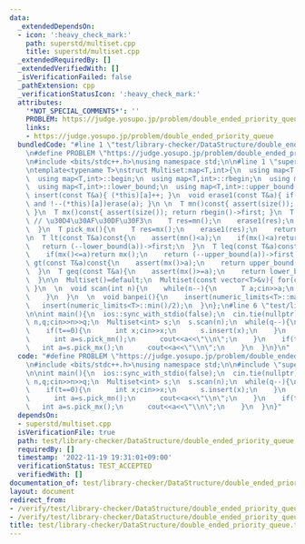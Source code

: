 ```yaml
---
data:
  _extendedDependsOn:
  - icon: ':heavy_check_mark:'
    path: superstd/multiset.cpp
    title: superstd/multiset.cpp
  _extendedRequiredBy: []
  _extendedVerifiedWith: []
  _isVerificationFailed: false
  _pathExtension: cpp
  _verificationStatusIcon: ':heavy_check_mark:'
  attributes:
    '*NOT_SPECIAL_COMMENTS*': ''
    PROBLEM: https://judge.yosupo.jp/problem/double_ended_priority_queue
    links:
    - https://judge.yosupo.jp/problem/double_ended_priority_queue
  bundledCode: "#line 1 \"test/library-checker/DataStructure/double_ended_priority_queue.test.cpp\"\
    \n#define PROBLEM \"https://judge.yosupo.jp/problem/double_ended_priority_queue\"\
    \n#include <bits/stdc++.h>\nusing namespace std;\n\n#line 1 \"superstd/multiset.cpp\"\
    \ntemplate<typename T>\nstruct Multiset:map<T,int>{\n  using map<T,int>::size;\n\
    \  using map<T,int>::begin;\n  using map<T,int>::rbegin;\n  using map<T,int>::erase;\n\
    \  using map<T,int>::lower_bound;\n  using map<T,int>::upper_bound;\n\n  void\
    \ insert(const T&a){ (*this)[a]++; }\n  void erase1(const T&a){ if((*this)[a]\
    \ and !--(*this)[a])erase(a); }\n \n  T mn()const{ assert(size()); return begin()->first;\
    \ }\n  T mx()const{ assert(size()); return rbegin()->first; }\n  T pick_mn(){\
    \ // \u30D4\u30AF\u30DF\u30F3\n    T res=mn();\n    erase1(res);\n    return res;\n\
    \  }\n  T pick_mx(){\n    T res=mx();\n    erase1(res);\n    return res;\n  }\n\
    \n  T lt(const T&a)const{\n    assert(mn()<a);\n    if(mx()<a)return mx();\n \
    \   return (--lower_bound(a))->first;\n  }\n  T leq(const T&a)const{\n    assert(mn()<=a);\n\
    \    if(mx()<=a)return mx();\n    return (--upper_bound(a))->first;\n  }\n  T\
    \ gt(const T&a)const{\n    assert(mx()>a);\n    return upper_bound(a)->first;\n\
    \  }\n  T geq(const T&a){\n    assert(mx()>=a);\n    return lower_bound(a)->first;\n\
    \  }\n\n  Multiset()=default;\n  Multiset(const vector<T>&v){ for(const auto&p:v)insert(p);\
    \ }\n  \n  void scan(int n){\n    while(n--){\n      T a;cin>>a;\n      insert(a);\n\
    \    }\n  }\n  \n  void banpei(){\n    insert(numeric_limits<T>::max()/2);\n \
    \   insert(numeric_limits<T>::min()/2);\n  }\n};\n#line 6 \"test/library-checker/DataStructure/double_ended_priority_queue.test.cpp\"\
    \n\nint main(){\n  ios::sync_with_stdio(false);\n  cin.tie(nullptr);\n\n  int\
    \ n,q;cin>>n>>q;\n  Multiset<int> s;\n  s.scan(n);\n  while(q--){\n    int t;cin>>t;\n\
    \    if(t==0){\n      int x;cin>>x;\n      s.insert(x);\n    }\n    if(t==1){\n\
    \      int a=s.pick_mn();\n      cout<<a<<\"\\n\";\n    }\n    if(t==2){\n   \
    \   int a=s.pick_mx();\n      cout<<a<<\"\\n\";\n    }\n  }\n}\n"
  code: "#define PROBLEM \"https://judge.yosupo.jp/problem/double_ended_priority_queue\"\
    \n#include <bits/stdc++.h>\nusing namespace std;\n\n#include \"superstd/multiset.cpp\"\
    \n\nint main(){\n  ios::sync_with_stdio(false);\n  cin.tie(nullptr);\n\n  int\
    \ n,q;cin>>n>>q;\n  Multiset<int> s;\n  s.scan(n);\n  while(q--){\n    int t;cin>>t;\n\
    \    if(t==0){\n      int x;cin>>x;\n      s.insert(x);\n    }\n    if(t==1){\n\
    \      int a=s.pick_mn();\n      cout<<a<<\"\\n\";\n    }\n    if(t==2){\n   \
    \   int a=s.pick_mx();\n      cout<<a<<\"\\n\";\n    }\n  }\n}"
  dependsOn:
  - superstd/multiset.cpp
  isVerificationFile: true
  path: test/library-checker/DataStructure/double_ended_priority_queue.test.cpp
  requiredBy: []
  timestamp: '2022-11-19 19:31:01+09:00'
  verificationStatus: TEST_ACCEPTED
  verifiedWith: []
documentation_of: test/library-checker/DataStructure/double_ended_priority_queue.test.cpp
layout: document
redirect_from:
- /verify/test/library-checker/DataStructure/double_ended_priority_queue.test.cpp
- /verify/test/library-checker/DataStructure/double_ended_priority_queue.test.cpp.html
title: test/library-checker/DataStructure/double_ended_priority_queue.test.cpp
---
```

